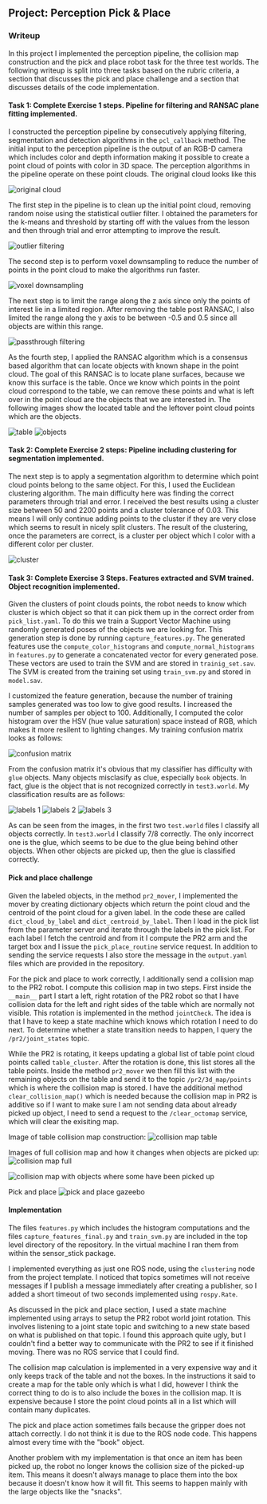 ## Project: Perception Pick & Place

[//]: # (Image References)

[image1]: ./images/original.png
[image2]: ./images/no_outlier.png
[image3]: ./images/downsampled.png
[image4]: ./images/passthrough.png
[image5]: ./images/table.png
[image6]: ./images/objects.png
[image7]: ./images/cluster.png
[image8]: ./images/confusion.png
[image9]: ./images/labels1.png
[image10]: ./images/labels2.png
[image11]: ./images/labels3.png
[image12]: ./images/collision_map_table_2.png
[image13]: ./images/collision_map_full.png
[image14]: ./images/collision_map_picked.png
[image15]: ./images/pick_and_place.png

### Writeup
In this project I implemented the perception pipeline, the collision map construction and the pick and place robot task for the three test worlds. The following writeup is split into three tasks based on the rubric criteria, a section that discusses the pick and place challenge and a section that discusses details of the code implementation.

#### Task 1: Complete Exercise 1 steps. Pipeline for filtering and RANSAC plane fitting implemented.
I constructed the perception pipeline by consecutively applying filtering, segmentation and detection algorithms in the `pcl_callback` method. The initial input to the perception pipeline is the output of an RGB-D camera which includes color and depth information making it possible to create a point cloud of points with color in 3D space. The perception algorithms in the pipeline operate on these point clouds. The original cloud looks like this

![original cloud][image1]

The first step in the pipeline is to clean up the initial point cloud, removing random noise using the statistical outlier filter. I obtained the parameters for the k-means and threshold by starting off with the values from the lesson and then through trial and error attempting to improve the result.

![outlier filtering][image2]

The second step is to perform voxel downsampling to reduce the number of points in the point cloud to make the algorithms run faster. 

![voxel downsampling][image3]

The next step is to limit the range along the z axis since only the points of interest lie in a limited region. After removing the table post RANSAC, I also limited the range along the y axis to be between -0.5 and 0.5 since all objects are within this range.

![passthrough filtering][image4]

As the fourth step, I applied the RANSAC algorithm which is a consensus based algorithm that can locate objects with known shape in the point cloud. The goal of this RANSAC is to locate plane surfaces, because we know this surface is the table. Once we know which points in the point cloud correspond to the table, we can remove these points and what is left over in the point cloud are the objects that we are interested in. The following images show the located table and the leftover point cloud points which are the objects.

![table][image5]
![objects][image6]

#### Task 2: Complete Exercise 2 steps: Pipeline including clustering for segmentation implemented.
The next step is to apply a segmentation algorithm to determine which point cloud points belong to the same object. For this, I used the Euclidean clustering algorithm. The main difficulty here was finding the correct parameters through trial and error. I received the best results using a cluster size between 50 and 2200 points and a cluster tolerance of 0.03. This means I will only continue adding points to the cluster if they are very close which seems to result in nicely split clusters. The result of the clustering, once the parameters are correct, is a cluster per object which I color with a different color per cluster.

![cluster][image7]

#### Task 3: Complete Exercise 3 Steps. Features extracted and SVM trained. Object recognition implemented.
Given the clusters of point clouds points, the robot needs to know which cluster is which object so that it can pick them up in the correct order from `pick_list.yaml`. To do this we train a Support Vector Machine using randomly generated poses of the objects we are looking for. This generation step is done by running `capture_features.py`. The generated features use the `compute_color_histograms` and `compute_normal_histograms` in `features.py` to generate a concatenated vector for every generated pose. These vectors are used to train the SVM and are stored in `trainig_set.sav`. The SVM is created from the training set using `train_svm.py` and stored in `model.sav`. 

I customized the feature generation, because the number of training samples generated was too low to give good results. I increased the number of samples per object to 100. Additionally, I computed the color histogram over the HSV (hue value saturation) space instead of RGB, which makes it more resilent to lighting changes. My training confusion matrix looks as follows:

![confusion matrix][image8]

From the confusion matrix it's obvious that my classifier has difficulty with `glue` objects. Many objects misclasify as clue, especially `book` objects. In fact, glue is the object that is not recognized correctly in `test3.world`. My classification results are as follows:

![labels 1][image9]
![labels 2][image10]
![labels 3][image11]

As can be seen from the images, in the first two `test.world` files I classify all objects correctly. In `test3.world` I classify 7/8 correctly. The only incorrect one is the glue, which seems to be due to the glue being behind other objects. When other objects are picked up, then the glue is classified correctly.

#### Pick and place challenge
Given the labeled objects, in the method `pr2_mover`, I implemented the mover by creating dictionary objects which return the point cloud and the centroid of the point cloud for a given label. In the code these are called `dict_cloud_by_label` and `dict_centroid_by_label`. Then I load in the pick list from the parameter server and iterate through the labels in the pick list. For each label I fetch the centroid and from it I compute the PR2 arm and the target box and I issue the `pick_place_routine` service request. In addition to sending the service requests I also store the message in the `output.yaml` files which are provided in the repository.

For the pick and place to work correctly, I additionally send a collision map to the PR2 robot. I compute this collision map in two steps. First inside the `__main__` part I start a left, right rotation of the PR2 robot so that I have collision data for the left and right sides of the table which are normally not visible. This rotation is implemented in the method `jointCheck`. The idea is that I have to keep a state machine which knows which rotation I need to do next. To determine whether a state transition needs to happen, I query the `/pr2/joint_states` topic. 

While the PR2 is rotating, it keeps updating a global list of table point cloud points called `table_cluster`. After the rotation is done, this list stores all the table points. Inside the method `pr2_mover` we then fill this list with the remaining objects on the table and send it to the topic `/pr2/3d_map/points` which is where the collision map is stored. I have the additional method `clear_collision_map()` which is needed because the collision map in PR2 is additive so if I want to make sure I am not sending data about already picked up object, I need to send a request to the `/clear_octomap` service, which will clear the exisiting map.

Image of table collision map construction:
![collision map table][image12]

Images of full collision map and how it changes when objects are picked up:
![collision map full][image13]

![collision map with objects where some have been picked up][image14]

Pick and place
![pick and place gazeebo][image15]

#### Implementation
The files `features.py` which includes the histogram computations and the files `capture_features_final.py` and `train_svm.py` are included in the top level directory of the repository. In the virtual machine I ran them from within the sensor_stick package.

I implemented everything as just one ROS node, using the `clustering` node from the project template. I noticed that topics sometimes will not receive messages if I publish a message immediately after creating a publisher, so I added a short timeout of two seconds implemented using `rospy.Rate`. 

As discussed in the pick and place section, I used a state machine implemented using arrays to setup the PR2 robot world joint rotation. This involves listening to a joint state topic and switching to a new state based on what is published on that topic. I found this approach quite ugly, but I couldn't find a better way to communicate with the PR2 to see if it finished moving. There was no ROS service that I could find.

The collision map calculation is implemented in a very expensive way and it only keeps track of the table and not the boxes. In the instructions it said to create a map for the table only which is what I did, however I think the correct thing to do is to also include the boxes in the collision map. It is expensive because I store the point cloud points all in a list which will contain many duplicates.

The pick and place action sometimes fails because the gripper does not attach correctly. I do not think it is due to the ROS node code. This happens almost every time with the "book" object.

Another problem with my implementation is that once an item has been picked up, the robot no longer knows the collision size of the picked-up item. This means it doesn't always manage to place them into the box because it doesn't know how it will fit. This seems to happen mainly with the large objects like the "snacks".


